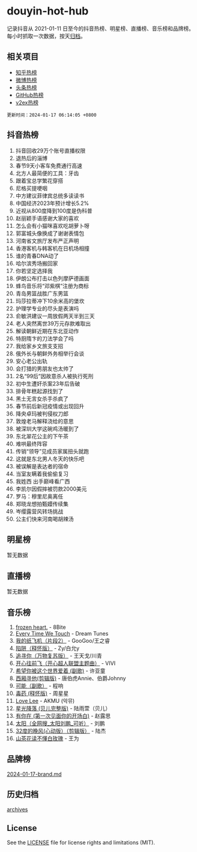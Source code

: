 # douyin-hot-hub

记录抖音从 2021-01-11 日至今的抖音热榜、明星榜、直播榜、音乐榜和品牌榜。每小时抓取一次数据，按天[归档](archives)。

## 相关项目

- [知乎热榜](https://github.com/lonnyzhang423/zhihu-hot-hub)
- [微博热榜](https://github.com/lonnyzhang423/weibo-hot-hub)
- [头条热榜](https://github.com/lonnyzhang423/toutiao-hot-hub)
- [GitHub热榜](https://github.com/lonnyzhang423/github-hot-hub)
- [v2ex热榜](https://github.com/lonnyzhang423/v2ex-hot-hub)


`更新时间：2024-01-17 06:14:05 +0800`

## 抖音热榜

1. 抖音回收29万个账号直播权限
1. 退热后的淄博
1. 春节9天小客车免费通行高速
1. 北方人最简便的工具：牙齿
1. 跟着宝总学繁花穿搭
1. 尼格买提哽咽
1. 中方建议菲律宾总统多读读书
1. 中国经济2023年预计增长5.2%
1. 近视从800度降到100度是伪科普
1. 赵丽颖手语感谢大家的喜欢
1. 怎么会有小猫咪喜欢吃胡萝卜呀
1. 郭富城头像换成了谢谢表情包
1. 河南省文旅厅发布严正声明
1. 香港客机与韩客机在日机场相撞
1. 谁的青春DNA动了
1. 哈尔滨秀场搬回家
1. 你若坚定选择我
1. 伊朗公布打击以色列摩萨德画面
1. 蜂鸟音乐将“邓紫棋”注册为商标
1. 青岛男篮战胜广东男篮
1. 玛莎拉蒂冲下10余米高的堡坎
1. 护理学专业的尽头是表演吗
1. 俞敏洪建议一周放假两天半到三天
1. 老人突然离世39万元存款难取出
1. 解读朝鲜近期在东北亚动作
1. 特厨隋卞的刀法学会了吗
1. 我给家乡文旅支支招
1. 俄外长与朝鲜外务相举行会谈
1. 安心老公出轨
1. 会打猎的男朋友也太帅了
1. 2名“99后”因故意杀人被执行死刑
1. 初中生遭奸杀案23年后告破
1. 排骨年糕起源找到了
1. 黑土无言女杀手杀疯了
1. 春节前后新冠疫情或出现回升
1. 降央卓玛被判侵权刀郎
1. 敦煌老马解释浇给的意思
1. 被深圳大学这碗鸡汤暖到了
1. 东北翠花公主的下午茶
1. 难哄最终阵容
1. 传销“领导”见成员家属扭头就跑
1. 这就是东北男人冬天的快乐吧
1. 被误解是表达者的宿命
1. 当室友瞒着我偷偷复习
1. 我姓西 出手巅峰看广西
1. 李凯尔因假摔被罚款2000美元
1. 罗马：穆里尼奥离任
1. 郑晓龙想拍甄嬛传续集
1. 岑缨露营风转场挑战
1. 公主们快来河南喝胡辣汤

## 明星榜

暂无数据

## 直播榜

暂无数据

## 音乐榜

1. [frozen heart.](https://sf3-cdn-tos.douyinstatic.com/obj/tos-cn-ve-2774/oIIWJfyjIACZA9zQMtnJ6hQQhFC4vhCupoRBsO) - 8Bite
1. [Every Time We Touch](https://sf6-cdn-tos.douyinstatic.com/obj/tos-cn-ve-2774/ogN6lUKQeBBfEVhIOMikG1CcJjugxk1tztZyhP) - Dream Tunes
1. [我的纸飞机（片段2）](https://sf86-cdn-tos.douyinstatic.com/obj/tos-cn-ve-2774/oM2ZrKcg2CD5AeRB2gkeXOFB1IxAGJdZPazYHf) - GooGoo/王之睿
1. [陷阱（释怀版）](https://sf86-cdn-tos.douyinstatic.com/obj/tos-cn-ve-2774/oE8C21LeZrzKLDFfQYgMzx4GAIHageG5IzayY7) - Zy/白允y
1. [追寻你（万物复苏版）](https://sf86-cdn-tos.douyinstatic.com/obj/tos-cn-ve-2774/oYeAZJsbjIDit9APmBg8u6uDUQnHmoCf3gbo74) - 王天戈/川青
1. [开心往前飞（开心超人联盟主题曲）](https://sf86-cdn-tos.douyinstatic.com/obj/tos-cn-ve-2774/9d8fb7c82cf1421fb93a9fe925275e0a) - VIVI
1. [希望你被这个世界爱着 (副歌)](https://sf6-cdn-tos.douyinstatic.com/obj/tos-cn-ve-2774/oUHCmWQfZlE3QQBKBeD8rCFLpJzPgCpImhsxMt) - 许亚童
1. [西厢寻他(剪辑版)](https://sf86-cdn-tos.douyinstatic.com/obj/tos-cn-ve-2774/oUsAVfAQKlRNxEv5qxvIB8o5qmIWUcXbzJKJhw) - 唐伯虎Annie、伯爵Johnny
1. [可能（副歌）](https://sf86-cdn-tos.douyinstatic.com/obj/tos-cn-ve-2774/cde1731888894259b333569393c2fb51) - 程响
1. [毒药 (释怀版)](https://sf3-cdn-tos.douyinstatic.com/obj/tos-cn-ve-2774/oYILMEAzspdZBIzy4frJNB8ZHPHWAhiwowd4Ad) - 周星星
1. [Love Lee](https://sf3-cdn-tos.douyinstatic.com/obj/tos-cn-ve-2774/o05GbkJGbCBTdDnMtB0fwOYgkeZp23vrWQDQBS) - AKMU (악뮤)
1. [星光降落 (贝儿完整版)](https://sf6-cdn-tos.douyinstatic.com/obj/tos-cn-ve-2774/okwB9hAwyAtsFFkFBzAX1hOOfQuIoMNs0W2Mwr) - 陆雨萱（贝儿）
1. [有你在 (第一次见面你的开场白)](https://sf86-cdn-tos.douyinstatic.com/obj/tos-cn-ve-2774/oAthrQ3ClJBfI57uBoFEgNDYtNCZ0TSYQQfxQ0) - 赵露思
1. [太阳（全网搜_太阳刘鹏_可听）](https://sf86-cdn-tos.douyinstatic.com/obj/tos-cn-ve-2774/ogWbyIQnlBFImVbeDocRdCIYtBHlbJXgfZMvgz) - 刘鹏
1. [32度的晚风(心动版）（剪辑版）](https://sf86-cdn-tos.douyinstatic.com/obj/tos-cn-ve-2774/owNyabsyWdzUulxhoJfK8IBXgp0UMQAHpvGh2B) - 陆杰
1. [山茶花读不懂白玫瑰](https://sf86-cdn-tos.douyinstatic.com/obj/tos-cn-ve-2774/osfn8B7DktrRHEPJgPCfDbw7QDQEkwC16BxZg9) - 王为

## 品牌榜

[2024-01-17-brand.md](archives/2024-01-17-brand.md)

## 历史归档

[archives](archives)

## License

See the [LICENSE](LICENSE) file for license rights and limitations (MIT).
